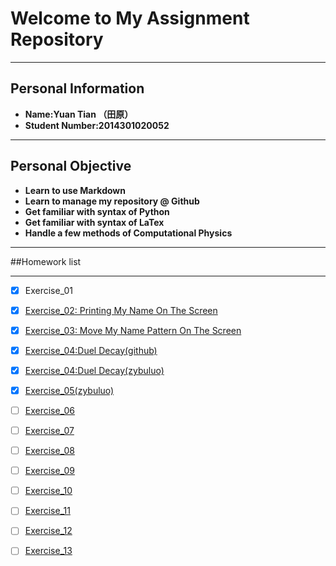 # Welcome to My Assignment Repository

---
Personal Information
---
+ **Name:Yuan Tian （田原）**
+ **Student Number:2014301020052**

---
Personal Objective
---
+ **Learn to use Markdown**
+ **Learn to manage my repository @ Github**
+ **Get familiar with syntax of Python**
+ **Get familiar with syntax of LaTex**
+ **Handle a few methods of Computational Physics**

---
##Homework list

---
- [x] Exercise_01
- [x] [Exercise_02: Printing My Name On The Screen](https://github.com/Rob1nTian/computationalphysics_N2014301020052/tree/master/Excercise_02)
- [x] [Exercise_03: Move My Name Pattern On The Screen](https://github.com/Rob1nTian/computationalphysics_N2014301020052/tree/master/Excercise_03)
- [x] [Exercise_04:Duel Decay(github)](https://github.com/Rob1nTian/computationalphysics_N2014301020052/tree/master/Excercise_04)
- [x] [Exercise_04:Duel Decay(zybuluo)](https://www.zybuluo.com/mdeditor#525783)
- [x] [Exercise_05(zybuluo)](https://www.zybuluo.com/mdeditor#534224)
- [ ] [Exercise_06](https://github.com/Rob1nTian/computationalphysics_N2014301020052/blob/master/Exercise_06)
- [ ] [Exercise_07](https://github.com/Rob1nTian/computationalphysics_N2014301020052/blob/master/Exercise_07)
- [ ] [Exercise_08](https://github.com/Rob1nTian/computationalphysics_N2014301020052/blob/master/Exercise_08)
- [ ] [Exercise_09](https://github.com/Rob1nTian/computationalphysics_N2014301020052/blob/master/Exercise_09)
- [ ] [Exercise_10](https://github.com/Rob1nTian/computationalphysics_N2014301020052/blob/master/Exercise_10)
- [ ] [Exercise_11](https://github.com/Rob1nTian/computationalphysics_N2014301020052/blob/master/Exercise_11)
- [ ] [Exercise_12](https://github.com/Rob1nTian/computationalphysics_N2014301020052/blob/master/Exercise_12)
- [ ] [Exercise_13](https://github.com/Rob1nTian/computationalphysics_N2014301020052/blob/master/Exercise_13)






